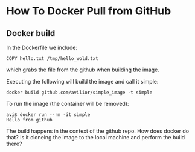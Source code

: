 # How To Docker Pull from GitHub

## Docker build

In the Dockerfile we include:

`COPY hello.txt /tmp/hello_wold.txt`

which grabs the file from the github when building the image.

Executing the following will build the image and call it simple:

```docker build github.com/avilior/simple_image -t simple```

To run the image (the container will be removed):

```
avi$ docker run --rm -it simple
Hello from github
```

The build happens in the context of the github repo.  How does docker do that?
Is it cloneing the image to the local machine and perform the build there?



